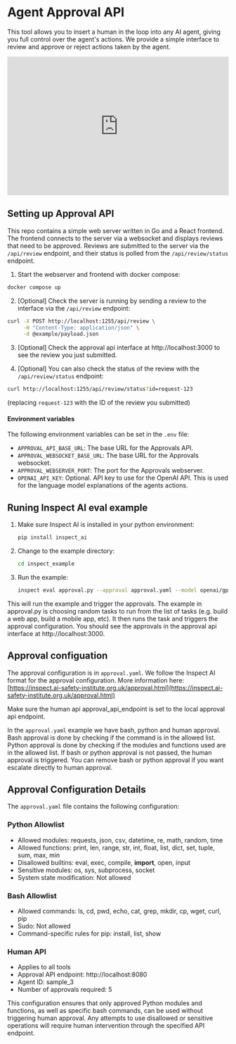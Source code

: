 # Agent Approval API
This tool allows you to insert a human in the loop into any AI agent, giving you full control over the agent's actions. We provide a simple interface to review and approve or reject actions taken by the agent.

<div style="position: relative; padding-bottom: 62.5%; height: 0;"><iframe src="https://www.loom.com/embed/c939b9c0da07421b8a3dd665cac26fda?sid=a46f4e80-eac7-4d98-bd3f-4eb4d04210a4" frameborder="0" webkitallowfullscreen mozallowfullscreen allowfullscreen style="position: absolute; top: 0; left: 0; width: 100%; height: 100%;"></iframe></div>

## Setting up Approval API

This repo contains a simple web server written in Go and a React frontend. The frontend connects to the server via a websocket and displays reviews that need to be approved. Reviews are submitted to the server via the `/api/review` endpoint, and their status is polled from the `/api/review/status` endpoint.

1. Start the webserver and frontend with docker compose:
```bash
docker compose up
```

2. [Optional] Check the server is running by sending a review to the interface via the `/api/review` endpoint:
```bash
curl -X POST http://localhost:1255/api/review \
     -H "Content-Type: application/json" \
     -d @example/payload.json
```
3. [Optional] Check the approval api interface at http://localhost:3000 to see the review you just submitted.

4. [Optional] You can also check the status of the review with the `/api/review/status` endpoint:
```bash
curl http://localhost:1255/api/review/status?id=request-123
```

(replacing `request-123` with the ID of the review you submitted)

#### Environment variables

The following environment variables can be set in the `.env` file:

- `APPROVAL_API_BASE_URL`: The base URL for the Approvals API.
- `APPROVAL_WEBSOCKET_BASE_URL`: The base URL for the Approvals websocket.
- `APPROVAL_WEBSERVER_PORT`: The port for the Approvals webserver.
- `OPENAI_API_KEY`: Optional. API key to use for the OpenAI API. This is used for the language model explanations of the agents actions.

## Runing Inspect AI eval example

1. Make sure Inspect AI is installed in your python environment:

   ```bash
   pip install inspect_ai
   ```

2. Change to the example directory:

   ```bash
   cd inspect_example
   ```

3. Run the example:

   ```bash
   inspect eval approval.py --approval approval.yaml --model openai/gpt-4o --trace
   ```
This will run the example and trigger the approvals. The example in approval.py is choosing random tasks to run from the list of tasks (e.g. build a web app, build a mobile app, etc). It then runs the task and triggers the approval configuration. You should see the approvals in the approval api interface at http://localhost:3000.

## Approval configuation
The approval configuration is in `approval.yaml`. We follow the Inspect AI format for the approval configuration. More information here: [https://inspect.ai-safety-institute.org.uk/approval.html](https://inspect.ai-safety-institute.org.uk/approval.html)

Make sure the human api approval_api_endpoint is set to the local approval api endpoint.


In the `approval.yaml` example we have bash, python and human approval. Bash approval is done by checking if the command is in the allowed list. Python approval is done by checking if the modules and functions used are in the allowed list. If bash or python approval is not passed, the human approval is triggered. You can remove bash or python approval if you want escalate directly to human approval.

## Approval Configuration Details

The `approval.yaml` file contains the following configuration:

### Python Allowlist
- Allowed modules: requests, json, csv, datetime, re, math, random, time
- Allowed functions: print, len, range, str, int, float, list, dict, set, tuple, sum, max, min
- Disallowed builtins: eval, exec, compile, __import__, open, input
- Sensitive modules: os, sys, subprocess, socket
- System state modification: Not allowed

### Bash Allowlist
- Allowed commands: ls, cd, pwd, echo, cat, grep, mkdir, cp, wget, curl, pip
- Sudo: Not allowed
- Command-specific rules for pip: install, list, show

### Human API
- Applies to all tools
- Approval API endpoint: http://localhost:8080
- Agent ID: sample_3
- Number of approvals required: 5

This configuration ensures that only approved Python modules and functions, as well as specific bash commands, can be used without triggering human approval. Any attempts to use disallowed or sensitive operations will require human intervention through the specified API endpoint.







